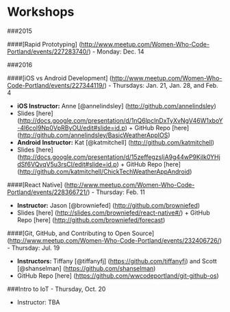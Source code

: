 Workshops
=========================

###2015

####[Rapid Prototyping] (http://www.meetup.com/Women-Who-Code-Portland/events/227283740/) - Monday: Dec. 14

###2016

####[iOS vs Android Development] (http://www.meetup.com/Women-Who-Code-Portland/events/227344119/) - Thursdays: Jan. 21, Jan. 28, and Feb. 4
- **iOS Instructor:** Anne [@annelindsley] (http://github.com/annelindsley)  
- Slides [here] (http://docs.google.com/presentation/d/1nQ6lpclnDxTyXvNgV46W1xboY-4l6col9Np0VpRByOU/edit#slide=id.p) + GitHub Repo [here] (http://github.com/annelindsley/BasicWeatherAppIOS)  
- **Android Instructor:** Kat [@katmitchell] (http://github.com/katmitchell)  
- Slides [here] (http://docs.google.com/presentation/d/15zeffegzsIjA9g44wP9Kjlk0YHjdSf6VQvqV5u3rsCI/edit#slide=id.p) + GitHub Repo [here] (http://github.com/katmitchell/ChickTechWeatherAppAndroid)

####[React Native] (http://www.meetup.com/Women-Who-Code-Portland/events/228366721/) - Thursday: Feb. 11  
- **Instructor:** Jason [@browniefed] (http://github.com/browniefed)  
- Slides [here] (http://slides.com/browniefed/react-native#/) + GitHub Repo [here] (http://github.com/browniefed/forecast)

####[Git, GitHub, and Contributing to Open Source] (http://www.meetup.com/Women-Who-Code-Portland/events/232406726/) - Thursday: Jul. 19
- **Instructors:** Tiffany [@tiffanyfj] (https://github.com/tiffanyfj) and Scott [@shanselman] (https://github.com/shanselman)
- GitHub Repo [here] (https://github.com/wwcodeportland/git-github-os)

###Intro to IoT - Thursday, Oct. 20
- Instructor: TBA
